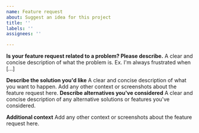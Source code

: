 ```yaml
---
name: Feature request
about: Suggest an idea for this project
title: ''
labels: ''
assignees: ''

---
```


**Is your feature request related to a problem? Please describe.**
A clear and concise description of what the problem is. Ex. I'm always frustrated when [...]

**Describe the solution you'd like**
A clear and concise description of what you want to happen.
Add any other context or screenshots about the feature request here.
**Describe alternatives you've considered**
A clear and concise description of any alternative solutions or features you've considered.

**Additional context**
Add any other context or screenshots about the feature request here.
